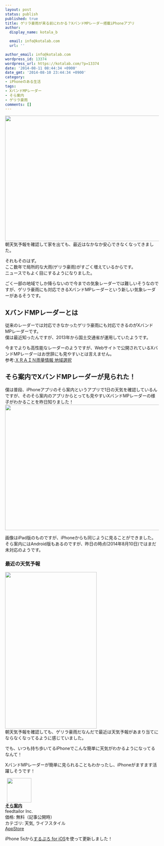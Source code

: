 ```yaml
---
layout: post
status: publish
published: true
title: ゲリラ豪雨が来る前にわかる？XバンドMPレーダー搭載iPhoneアプリ
author:
  display_name: kotala_b

  email: info@kotalab.com
  url: ''

author_email: info@kotalab.com
wordpress_id: 13374
wordpress_url: https://kotalab.com/?p=13374
date: '2014-08-11 08:44:34 +0900'
date_gmt: '2014-08-10 23:44:34 +0900'
category:
- iPhoneのある生活
tags:
- XバンドMPレーダー
- そら案内
- ゲリラ豪雨
comments: []
---
```

<p><img alt="" src="https://kotalab.com/wp-content/uploads/slooProImg_20140811084430.jpg" width="548" height="411" class="slooProImg" /><br />
朝天気予報を確認して家を出ても、最近はなかなか安心できなくなってきました。</p>
<p>それもそのはず。<br />
ここ数年で局所的な大雨(ゲリラ豪雨)がすごく増えているからです。<br />
ニュースでもよく目にするようになりました。</p>
<p>ごく一部の地域でしか降らないので今までの気象レーダーでは難しいそうなのですが、ゲリラ豪雨にも対応できるXバンドMPレーダーという新しい気象レーダーがあるそうです。<br />
<!--more--></p>
<h2>XバンドMPレーダーとは</h2>
<p>従来のレーダーでは対応できなかったゲリラ豪雨にも対応できるのがXバンドMPレーダーです。<br />
僕は最近知ったんですが、2013年から国土交通省が運用していたようです。</p>
<p>今までよりも高性能なレーダーのようですが、Webサイトで公開されているXバンドMPレーダーはお世辞にも見やすいとは言えません。<br />
参考:<a href="http://www.river.go.jp/xbandradar/" target="_blank">ＸＲＡＩＮ雨量情報 地域選択</a><a href="https://b.hatena.ne.jp/entry/http://www.river.go.jp/xbandradar/" target="_blank"><img border="0" src="https://b.hatena.ne.jp/entry/image/http://www.river.go.jp/xbandradar/" alt="" /></a></p>
<h2>そら案内でXバンドMPレーダーが見られた！</h2>
<p>僕は普段、iPhoneアプリのそら案内というアプリで1日の天気を確認しているんですが、そのそら案内のアプリからとっても見やすいXバンドMPレーダーの様子がわかることを昨日知りました！<br />
<img alt="" src="https://kotalab.com/wp-content/uploads/slooProImg_20140811084431.jpg" width="548" height="411" class="slooProImg" /></p>
<p>画像はiPad版のものですが、iPhoneからも同じように見ることができました。<br />
そら案内にはAndroid版もあるのですが、昨日の時点(2014年8月10日)ではまだ未対応のようです。</p>
<h3>最近の天気予報</h3>
<p><img alt="" src="https://kotalab.com/wp-content/uploads/slooProImg_20140811084432.jpg" width="300" height="513" class="slooProImg" /><br />
朝天気予報を確認しても、ゲリラ豪雨だなんだで最近は天気予報があまり当てにならなくなってるように感じていました。</p>
<p>でも、いつも持ち歩いてるiPhoneでこんな簡単に天気がわかるようになってるなんて！</p>
<p>XバンドMPレーダーが簡単に見られることもわかったし、iPhoneがますます活躍しそうです！</p>
<div class="applink">
<div class="applinkimg"><a href="https://itunes.apple.com/jp/app/sora-an-nei/id599856811?mt=8&uo=4&at=10l4yU" rel="nofollow" target="_blank"><img hspace="6" src="http://a1858.phobos.apple.com/us/r30/Purple3/v4/07/c9/16/07c916b6-9cd5-a81b-5175-4066dc913c2c/mzl.bwhlinme.png" width="80" /></a></div>
<div class="applinktext">
<div class="applinktitle"><strong><a href="https://itunes.apple.com/jp/app/sora-an-nei/id599856811?mt=8&uo=4&at=10l4yU" rel="nofollow" target="_blank">そら案内</a></strong></div>
<div class="applinkinfo">feedtailor Inc.</div>
<div class="applinkinfo">価格: 無料（記事公開時）</div>
<div class="applinkinfo">カテゴリ: 天気, ライフスタイル</div>
</div>
<div class="clear"></div>
<div class="appstorelink"><a href="https://itunes.apple.com/jp/app/sora-an-nei/id599856811?mt=8&uo=4&at=10l4yU" rel="nofollow" target="_blank">AppStore</a></div>
</div>
<p>iPhone 5sから<a href="https://itunes.apple.com/jp/app/surupuro-for-ios-buroguedita/id436676299?mt=8&uo=4&at=10l4yU" rel="nofollow" target="_blank">するぷろ for iOS</a>を使って更新しました！</p>
